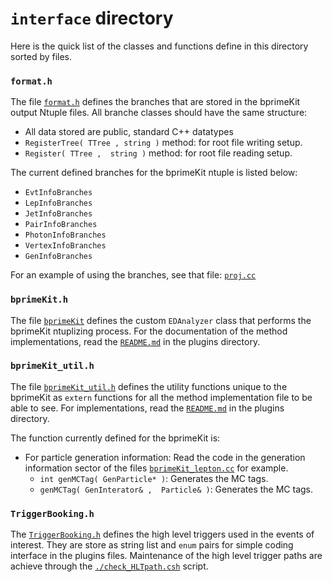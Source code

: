 # `interface` directory
Here is the quick list of the classes and functions define in this directory sorted by files.

### `format.h`
The file [`format.h`](format.h) defines the branches that are stored in the bprimeKit output Ntuple files. 
All branche classes should have the same structure:
   * All data stored are public, standard C++ datatypes 
   * `RegisterTree( TTree , string )` method: for root file writing setup. 
   * `Register( TTree ,  string )` method: for root file reading setup.

The current defined branches for the bprimeKit ntuple is listed below:
   * `EvtInfoBranches`
   * `LepInfoBranches`
   * `JetInfoBranches`
   * `PairInfoBranches`
   * `PhotonInfoBranches`
   * `VertexInfoBranches` 
   * `GenInfoBranches`

For an example of using the branches, see that file: [`proj.cc`](../test/proj.cc)

### `bprimeKit.h`
The file [`bprimeKit`](bprimeKit) defines the custom `EDAnalyzer` class that performs the bprimeKit ntuplizing process.
For the documentation of the method implementations, read the [`README.md`](../plugins/README.md) in the plugins directory.


### `bprimeKit_util.h`
The file [`bprimeKit_util.h`](./bprimeKit_util.h) defines the utility functions unique to the bprimeKit as 
`extern` functions for all the method implementation file to be able to see.
For implementations, read the [`README.md`](../plugins/README.md) in the plugins directory.

The function currently defined for the bprimeKit is:

   * For particle generation information:
   Read the code in the generation information sector of the files [`bprimeKit_lepton.cc`](plugins/bprimeKit_muon.cc) for example.
      - `int genMCTag( GenParticle* )`: Generates the MC tags.
      - `genMCTag( GenInterator& ,  Particle& )`: Generates the MC tags.


### `TriggerBooking.h`
The [`TriggerBooking.h`](./TriggerBooking.h) defines the high level triggers used in the events of interest. 
They are store as string list and `enum` pairs for simple coding interface in the plugins files. 
Maintenance of the high level trigger paths are achieve through the [`./check_HLTpath.csh`](./check_HLTpath.csh) script.  

